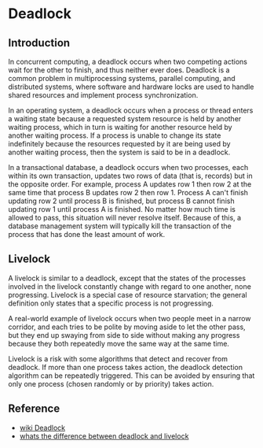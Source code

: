 # Deadlock

## Introduction
In concurrent computing, a deadlock occurs when two competing actions wait for the other to
finish, and thus neither ever does. Deadlock is a common problem in multiprocessing systems,
parallel computing, and distributed systems, where software and hardware locks are used to
handle shared resources and implement process synchronization.


In an operating system, a deadlock occurs when a process or thread enters a waiting state because
a requested system resource is held by another waiting process, which in turn is waiting for
another resource held by another waiting process. If a process is unable to change its state
indefinitely because the resources requested by it are being used by another waiting process,
then the system is said to be in a deadlock.


In a transactional database, a deadlock occurs when two processes, each within its own transaction,
updates two rows of data (that is, records) but in the opposite order. For example, process A
updates row 1 then row 2 at the same time that process B updates row 2 then row 1. Process A can't
finish updating row 2 until process B is finished, but process B cannot finish updating row 1
until process A is finished. No matter how much time is allowed to pass, this situation will never
resolve itself. Because of this, a database management system will typically kill the transaction
of the process that has done the least amount of work.


## Livelock

A livelock is similar to a deadlock, except that the states of the processes involved in the livelock
constantly change with regard to one another, none progressing. Livelock is a special case of resource
starvation; the general definition only states that a specific process is not progressing.

A real-world example of livelock occurs when two people meet in a narrow corridor, and each tries to
be polite by moving aside to let the other pass, but they end up swaying from side to side without
making any progress because they both repeatedly move the same way at the same time.

Livelock is a risk with some algorithms that detect and recover from deadlock. If more than one process
takes action, the deadlock detection algorithm can be repeatedly triggered. This can be avoided by
ensuring that only one process (chosen randomly or by priority) takes action.


## Reference
 - [wiki Deadlock](https://en.wikipedia.org/wiki/Deadlock)
 - [whats the difference between deadlock and livelock](http://stackoverflow.com/questions/6155951/whats-the-difference-between-deadlock-and-livelock)
